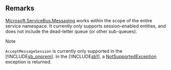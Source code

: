 ## Remarks  
 [Microsoft.ServiceBus.Messaging](assetId:///N:Microsoft.ServiceBus.Messaging?qualifyHint=False&autoUpgrade=True) works within the scope of the entire service namespace. It currently only supports session-enabled entities, and does not include the dead-letter queue (or other sub-queues).  
  
> [!NOTE]
>  `AcceptMessageSession` is currently only supported in the [!INCLUDE[sb_onprem](../Token/sb_onprem_md.md)]. In the [!INCLUDE[sb1](../Token/sb1_md.md)], a [NotSupportedException](assetId:///T:System.NotSupportedException?qualifyHint=False&autoUpgrade=True) exception is returned.